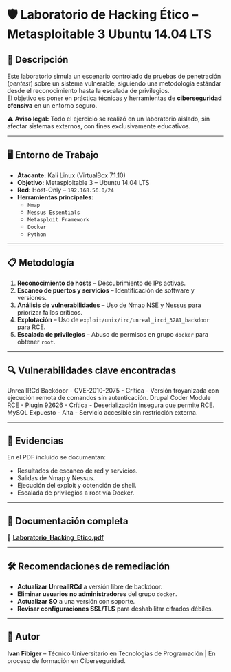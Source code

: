 # 🛡️ Laboratorio de Hacking Ético – Metasploitable 3 Ubuntu 14.04 LTS  

## 📌 Descripción  
Este laboratorio simula un escenario controlado de pruebas de penetración (*pentest*) sobre un sistema vulnerable, siguiendo una metodología estándar desde el reconocimiento hasta la escalada de privilegios.  
El objetivo es poner en práctica técnicas y herramientas de **ciberseguridad ofensiva** en un entorno seguro.  

⚠️ **Aviso legal:** Todo el ejercicio se realizó en un laboratorio aislado, sin afectar sistemas externos, con fines exclusivamente educativos.  

---

## 🖥️ Entorno de Trabajo  
- **Atacante:** Kali Linux (VirtualBox 7.1.10)  
- **Objetivo:** Metasploitable 3 – Ubuntu 14.04 LTS  
- **Red:** Host-Only – `192.168.56.0/24`  
- **Herramientas principales:**  
  - `Nmap`  
  - `Nessus Essentials`  
  - `Metasploit Framework`  
  - `Docker`  
  - `Python`  

---

## 📋 Metodología  
1. **Reconocimiento de hosts** – Descubrimiento de IPs activas.  
2. **Escaneo de puertos y servicios** – Identificación de software y versiones.  
3. **Análisis de vulnerabilidades** – Uso de Nmap NSE y Nessus para priorizar fallos críticos.  
4. **Explotación** – Uso de `exploit/unix/irc/unreal_ircd_3281_backdoor` para RCE.  
5. **Escalada de privilegios** – Abuso de permisos en grupo `docker` para obtener `root`.  

---

## 🔍 Vulnerabilidades clave encontradas  

UnrealIRCd Backdoor - CVE-2010-2075 - Crítica - Versión troyanizada con ejecución remota de comandos sin autenticación.
Drupal Coder Module RCE - Plugin 92626 - Crítica - Deserialización insegura que permite RCE.
MySQL Expuesto - Alta - Servicio accesible sin restricción externa. 

---

## 📸 Evidencias  
En el PDF incluido se documentan:  
- Resultados de escaneo de red y servicios.  
- Salidas de Nmap y Nessus.  
- Ejecución del exploit y obtención de shell.  
- Escalada de privilegios a root vía Docker.  

---

## 📄 Documentación completa  
📂 **[Laboratorio_Hacking_Etico.pdf](Laboratorio%20Hacking%20Etico.pdf)**  

---

## 🛠️ Recomendaciones de remediación  
- **Actualizar UnrealIRCd** a versión libre de backdoor.  
- **Eliminar usuarios no administradores** del grupo `docker`.  
- **Actualizar SO** a una versión con soporte.  
- **Revisar configuraciones SSL/TLS** para deshabilitar cifrados débiles.  

---

## 📢 Autor  
**Ivan Fibiger** – Técnico Universitario en Tecnologías de Programación | En proceso de formación en Ciberseguridad.  
